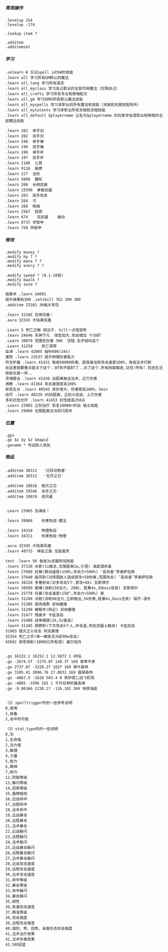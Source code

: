 

##### 常用操作

    .levelup 254
    .levelup -174

    .lookup item ?

    .additem
    .additemset

##### 学习

    .unlearn # 忘记spell id为#的技能 
    .learn all 学习所有GM默认的魔法 
    .learn all_lang 学习所有语言 
    .learn all_myclass 学习自己职业的全部可用魔法（仅限自己） 
    .learn all_crafts 学习所有专业和卷轴配方 
    .learn all_gm 学习GM的所有默认魔法技能 
    .learn all_myspells 学习本职业的所有魔法和技能（天赋和天赋技能除外） 
    .learn all_mytalents 学习本职业所有天赋和天赋技能 
    .learn all_default $playername 让名为$playername 的玩家学会其职业和种族的全部魔法技能 

    .learn 201  单手剑
    .learn 202  双手剑
    .learn 198  单手锤
    .learn 199  双手锤
    .learn 196  单手斧 
    .learn 197  双手斧 
    .learn 1180  匕首 
    .learn 9116  盾牌	
    .learn 227  法杖
    .learn 5009  魔杖 
    .learn 200  长柄武器
    .learn 15590  拳套武器
    .learn 203  徒手攻击 
    .learn 264  弓 
    .learn 266  枪械 
    .learn 2567  投掷 
    .learn 674    双武器    被动
    .learn 8737 学锁甲  
    .learn 750 学板甲



##### 修改
    .modify money ?
    .modify hp ? ?
    .modify mana ? ?
    .modify enery ? ?
    
    .modify speed ? (0.1-10倍)
    .modify bwalk ?
    .modify swim ?

    骑乘术 .learn 34091 
    提升骑乘到300 .setskill 762 300 300 
    .additem 23162 36格大背包

    .learn 32345 召唤凤凰！
    .aura 32345 大陆乘凤凰

    .Learn 5 死亡之触 相当于. kill一点怪就死  
    .learn 24646 天神下凡  体型加大.攻击增加 十分BT 
    .Learn 30879 范围性伤害 50K  没错.名字就叫这个 
    .Learn 31258    死亡凋零  
    血沸 .learn 42005 每秒600(24s) 
    激怒 .learn 23537 提升物理伤害能力 
    符文护盾 .learn 41431 吸收50000伤害，提高施法和攻击速度100%，免疫法术打断  
    在这里我要重点提点下这个..BT到不能BT了..点了这个.所有技能瞬发,记住!所有!.包括生活技能也是一样.. 
    灵魂震击 .learn 41426 远距离施法法术，近万伤害 
    沸腾 .learn 41364 攻击速度提高100% 
    邪恶生长 .learn 40545 体形增大，伤害提高100%，5min 
    烧尽 .learn 40239 45码距离，正前火焰波，上万伤害 
    多彩抗性光环 .learn 41453 抗性提高250点 
    .Learn 23965 立刻治疗 恢复10000+的血 骑士技能
    .learn 29968 无限距离无冷却闪现术

##### 位置

    .gps
    .go $x $y $z $mapid
    .goname * 传送到人民处
    
##### 物品
    .additem 30311   '迁跃切割者' 
    .additem 30312   '无尽之刃'

    .additem 18816  毁灭之刃
    .additem 19346  龙牙之刃
    .additem 19019  逐风者


    .Learn 23965 加满血！

    .learn 39804    伤害免疫:魔法   
        
    .learn 34310    物理免疫
    .learn 34311    伤害免疫:物理

    .aura 32345 大陆乘凤凰
    .learn 40733  神圣之盾 无敌蛋壳

    test .learn 56 昏迷3s武器附加技能
    .learn 37138 水箭(1s施法,无限距离1w,引怪) 海底潜伏者
    .learn 27680 狂暴(移动速度+150%,攻击力+500%) ‘盲目者’李奥萨拉斯
    .learn 37640 旋风斩(对周围敌人造成普攻+50伤害,范围攻击) ‘盲目者’李奥萨拉斯
    .learn 38310 多重射击(对多攻击5个,普攻+6k) 瓦斯琪尔
    .learn 38509 震爆(消耗150法力, 20码, 眩晕4s,对boss有效) 瓦斯琪尔
    .learn 25778 狂暴(攻击速度+150^,攻击力+500%) 奥
    .learn 31249 冰箭(消耗90法力,立即施法,5k伤害,眩晕4s,boss无效) 瑞齐-凛冬
    .learn 31306 腐肉成群 安纳塞隆
    .learn 31298 催眠术(附近) 安纳塞隆
    .learn 31477 残废术 卡兹洛加
    .learn 31480 战争践踏(2k,5s昏迷)
    .learn 31345 顺劈斩(下次攻击5个人,并击退,附在武器上触发) 卡兹加洛
    31903 毁灭之火攻击 阿克蒙德
    35354 死亡之手(单一瞬发无冷却99w攻击)
    45892 邪恶倒影(100码引所有怪) 基尔加丹


    .go 16222.1 16252.1 12.5872 1 GM岛 
    .go -2674.5f -2275.8f 148.3f 169 青草平原 
    .go 2737.8f -3320.2f 102f 169 翠叶森林 
    .go 3105.41 3096.78 27.0032 169 翡翠森林 
    .go -4867.5 -1628 503.4 0 铁炉保二战飞机场  
    .go -4885 -1596 101 1 千针石林的最高峰  
    .go -9.96166 1238.17 -126.102 369 地铁海底


    （2）spelltrigger列的一些参考说明
    0,使用
    1,装备
    2,击中时可能
    
    （3）stat_type列的一些说明
    0,无
    1,生命值
    2,法力值
    3,敏捷
    4,力量
    5,智力
    6,精神
    7,耐力
    12,防御等级
    13,躲闪等级
    14,招架等级
    15,盾牌格挡
    16,近战命中
    17,远程命中
    18,法术命中
    19,近战暴击
    20,远程暴击
    21,法术暴击
    22,近战躲闪
    23,远程躲闪
    24,法术躲闪
    25,近战暴击躲闪
    26,远程暴击躲闪
    27,法术暴击躲闪
    28,近战攻击速度
    29,远程攻击速度
    30,法术攻击速度
    31,命中等级
    32,暴击等级
    33,命中躲闪
    34,暴击躲闪
    35,韧性
    36,急速攻击速度
    37,精准等级
    38,攻击强度
    39,远程攻击强度
    40,猎豹、熊、巨熊、枭兽形态攻击强度
    41,法术治疗效果
    42,法术伤害效果
    43,5秒回蓝